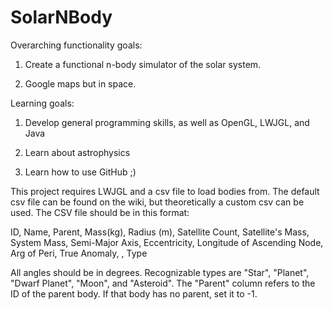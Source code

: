 SolarNBody
==========
Overarching functionality goals:

1. Create a functional n-body simulator of the solar system.

2. Google maps but in space.


Learning goals:

1. Develop general programming skills, as well as OpenGL, LWJGL, and Java

2. Learn about astrophysics

3. Learn how to use GitHub ;)


This project requires LWJGL and a csv file to load bodies from.
The default csv file can be found on the wiki, but theoretically a custom csv can be used.
The CSV file should be in this format:

ID, Name, Parent, Mass(kg), Radius (m), Satellite Count, Satellite's Mass, System Mass, Semi-Major Axis, Eccentricity, Longitude of Ascending Node, Arg of Peri, True Anomaly, <space>, Type

All angles should be in degrees. Recognizable types are "Star", "Planet", "Dwarf Planet", "Moon", and "Asteroid". The "Parent" column refers to the ID of the parent body. If that body has no parent, set it to -1.
